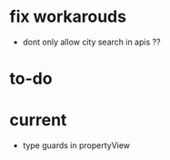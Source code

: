 # fix workarouds
- dont only allow city search in apis ??

# to-do

# current
- type guards in propertyView